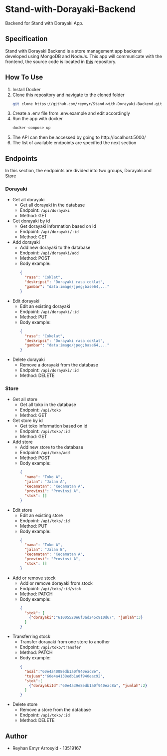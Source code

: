 # Stand-with-Dorayaki-Backend

Backend for Stand with Dorayaki App.

## Specification
Stand with Dorayaki Backend is a store management app backend developed using MongoDB and NodeJs. This app will communicate with the frontend, the source code is located in [this](https://github.com/reymyr/Stand-with-Dorayaki-Frontend) repository.

## How To Use
1. Install Docker
2. Clone this repository and navigate to the cloned folder
    ```bash
    git clone https://github.com/reymyr/Stand-with-Dorayaki-Backend.git
    ```
3. Create a .env file from .env.example and edit accordingly
4. Run the app with docker
   ```bash
   docker-compose up
   ```
5. The API can then be accessed by going to http://localhost:5000/
6. The list of available endpoints are specified the next section

## Endpoints
In this section, the endpoints are divided into two groups, Dorayaki and Store
### Dorayaki
- Get all dorayaki
  - Get all dorayaki in the database
  - Endpoint: `/api/dorayaki`
  - Method: GET
- Get dorayaki by id
  - Get dorayaki information based on id
  - Endpoint: `/api/dorayaki/:id`
  - Method: GET
- Add dorayaki
  - Add new dorayaki to the database
  - Endpoint: `/api/dorayaki/add`
  - Method: POST
  - Body example:
    ```json
    {
      "rasa": "Coklat",
      "deskripsi": "Dorayaki rasa coklat",
      "gambar": "data:image/jpeg;base64,..."
    }
    ```
- Edit dorayaki
  - Edit an existing dorayaki
  - Endpoint: `/api/dorayaki/:id`
  - Method: PUT
  - Body example:
    ```json
    {
      "rasa": "Cokelat",
      "deskripsi": "Dorayaki rasa coklat",
      "gambar": "data:image/jpeg;base64,..."
    }
    ```
- Delete dorayaki
  - Remove a dorayaki from the database
  - Endpoint: `/api/dorayaki/:id`
  - Method: DELETE
### Store
- Get all store
  - Get all toko in the database
  - Endpoint: `/api/toko`
  - Method: GET
- Get store by id
  - Get toko information based on id
  - Endpoint: `/api/toko/:id`
  - Method: GET
- Add store
  - Add new store to the database
  - Endpoint: `/api/toko/add`
  - Method: POST
  - Body example:
    ```json
    {
      "nama": "Toko A",
      "jalan": "Jalan A",
      "kecamatan": "Kecamatan A",
      "provinsi": "Provinsi A",
      "stok": []
    }
    ```
- Edit store
  - Edit an existing store
  - Endpoint: `/api/toko/:id`
  - Method: PUT
  - Body example:
    ```json
    {
      "nama": "Toko A",
      "jalan": "Jalan B",
      "kecamatan": "Kecamatan A",
      "provinsi": "Provinsi A",
      "stok": []
    }
    ```
- Add or remove stock
  - Add or remove dorayaki from stock
  - Endpoint: `/api/toko/:id/stok`
  - Method: PATCH
  - Body example:
    ```json
    {
      "stok": [
        {"dorayaki":"61005520e6f3ad245c910d67", "jumlah":3}
      ]
    }
    ```
- Transferring stock
  - Transfer dorayaki from one store to another
  - Endpoint: `/api/toko/transfer`
  - Method: PATCH
  - Body example:
    ```json
    {
      "asal":"60e4a4008edb1a0f940eac8e",
      "tujuan":"60e4a4138edb1a0f940eac92",
      "stok":[
        {"dorayakiId":"60e4a39e8edb1a0f940eac8a", "jumlah":2}
      ]
    }
    ```
- Delete store
  - Remove a store from the database
  - Endpoint: `/api/toko/:id`
  - Method: DELETE
## Author
- Reyhan Emyr Arrosyid - 13519167